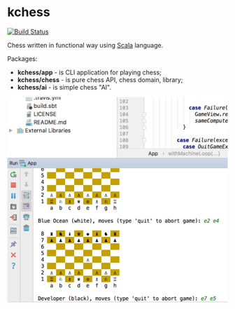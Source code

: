 kchess
======

[![Build Status](https://travis-ci.org/krasun/kchess.svg?branch=master)](https://travis-ci.org/krasun/kchess)

Chess written in functional way using [Scala](https://www.scala-lang.org/) language.

Packages:

* **kchess/app** - is CLI application for playing chess;
* **kchess/chess** - is pure chess API, chess domain, library;
* **kchess/ai** - is simple chess "AI".

![Screenshot](./doc/screenshot.png)